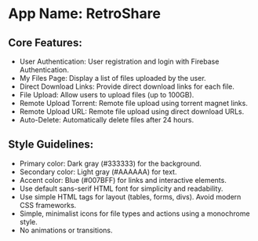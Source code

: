 # **App Name**: RetroShare

## Core Features:

- User Authentication: User registration and login with Firebase Authentication.
- My Files Page: Display a list of files uploaded by the user.
- Direct Download Links: Provide direct download links for each file.
- File Upload: Allow users to upload files (up to 100GB).
- Remote Upload Torrent: Remote file upload using torrent magnet links.
- Remote Upload URL: Remote file upload using direct download URLs.
- Auto-Delete: Automatically delete files after 24 hours.

## Style Guidelines:

- Primary color: Dark gray (#333333) for the background.
- Secondary color: Light gray (#AAAAAA) for text.
- Accent color: Blue (#007BFF) for links and interactive elements.
- Use default sans-serif HTML font for simplicity and readability.
- Use simple HTML tags for layout (tables, forms, divs). Avoid modern CSS frameworks.
- Simple, minimalist icons for file types and actions using a monochrome style.
- No animations or transitions.